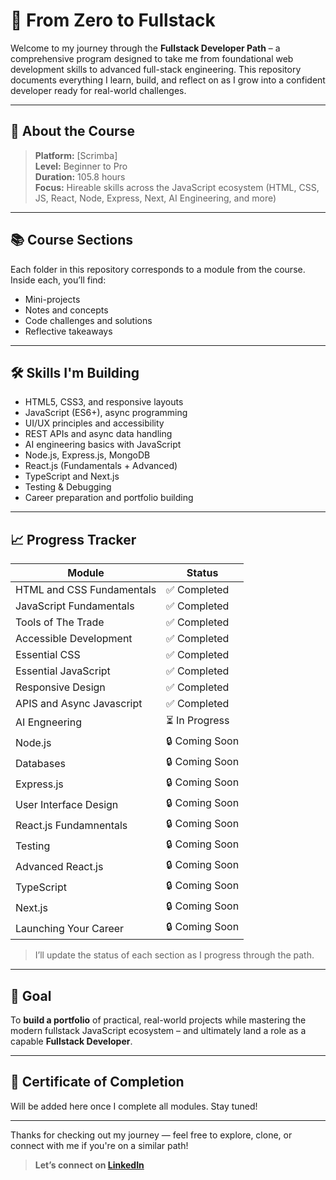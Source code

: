 # 🚀 From Zero to Fullstack

Welcome to my journey through the **Fullstack Developer Path** – a comprehensive program designed to take me from foundational web development skills to advanced full-stack engineering. This repository documents everything I learn, build, and reflect on as I grow into a confident developer ready for real-world challenges.

---

## 🧠 About the Course

> **Platform:** [Scrimba]  
> **Level:** Beginner to Pro  
> **Duration:** 105.8 hours  
> **Focus:** Hireable skills across the JavaScript ecosystem (HTML, CSS, JS, React, Node, Express, Next, AI Engineering, and more)

---

## 📚 Course Sections

Each folder in this repository corresponds to a module from the course. Inside each, you’ll find:
- Mini-projects
- Notes and concepts
- Code challenges and solutions
- Reflective takeaways


---

## 🛠️ Skills I'm Building

- HTML5, CSS3, and responsive layouts
- JavaScript (ES6+), async programming
- UI/UX principles and accessibility
- REST APIs and async data handling
- AI engineering basics with JavaScript
- Node.js, Express.js, MongoDB
- React.js (Fundamentals + Advanced)
- TypeScript and Next.js
- Testing & Debugging
- Career preparation and portfolio building

---

## 📈 Progress Tracker

| Module                        | Status     |
|------------------------------|------------|
| HTML and CSS Fundamentals    | ✅ Completed  |
| JavaScript Fundamentals      | ✅ Completed  |
| Tools of The Trade           | ✅ Completed  |
| Accessible Development       | ✅ Completed  |
| Essential CSS                | ✅ Completed  |
| Essential  JavaScript        | ✅ Completed  |
| Responsive Design            | ✅ Completed  |
| APIS and Async Javascript    | ✅ Completed  |
| AI Engneering                | ⏳ In Progress |
| Node.js                      | 🔒 Coming Soon |
| Databases                    | 🔒 Coming Soon |
| Express.js                   | 🔒 Coming Soon |
| User Interface Design        | 🔒 Coming Soon |
| React.js Fundamnentals       | 🔒 Coming Soon |
| Testing                      | 🔒 Coming Soon |
| Advanced React.js            | 🔒 Coming Soon |
| TypeScript                   | 🔒 Coming Soon |
| Next.js                      | 🔒 Coming Soon |
| Launching Your Career        | 🔒 Coming Soon |

> I’ll update the status of each section as I progress through the path.

---

## 🎯 Goal

To **build a portfolio** of practical, real-world projects while mastering the modern fullstack JavaScript ecosystem – and ultimately land a role as a capable **Fullstack Developer**.

---

## 📃 Certificate of Completion

Will be added here once I complete all modules. Stay tuned!

---

Thanks for checking out my journey — feel free to explore, clone, or connect with me if you're on a similar path!

> **Let’s connect on [LinkedIn](https://www.linkedin.com/in/muhammad-umar-k)**



